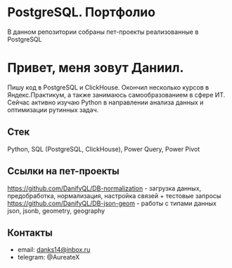 # PostgreSQL. Портфолио
В данном репозитории собраны пет-проекты реализованные в PostgreSQL

# Привет, меня зовут Даниил.
Пишу код в PostgreSQL и ClickHouse.
Окончил несколько курсов в Яндекс.Практикум, а также занимаюсь самообразованием в сфере ИТ.
Сейчас активно изучаю Python в направлении анализа данных и оптимизации рутинных задач.

## Стек
Python, SQL (PostgreSQL, ClickHouse), Power Query, Power Pivot

## Ссылки на пет-проекты
https://github.com/DanifyQL/DB-normalization - загрузка данных, предобработка, нормализация, настройка связей + тестовые запросы
https://github.com/DanifyQL/DB-json-geom - работы с типами данных json, jsonb, geometry, geography
## Контакты
- email: danks14@inbox.ru
- telegram: @AureateX
